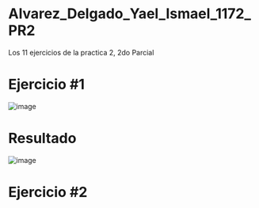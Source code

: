 # Alvarez_Delgado_Yael_Ismael_1172_PR2
Los 11 ejercicios de la practica 2, 2do Parcial
# Ejercicio #1
![image](https://github.com/user-attachments/assets/fcf46102-77d2-4622-8d9a-b4d826af1d1f)
# Resultado
![image](https://github.com/user-attachments/assets/892ce10f-f08f-45d1-81a4-40a5ee0bef25)
# Ejercicio #2
